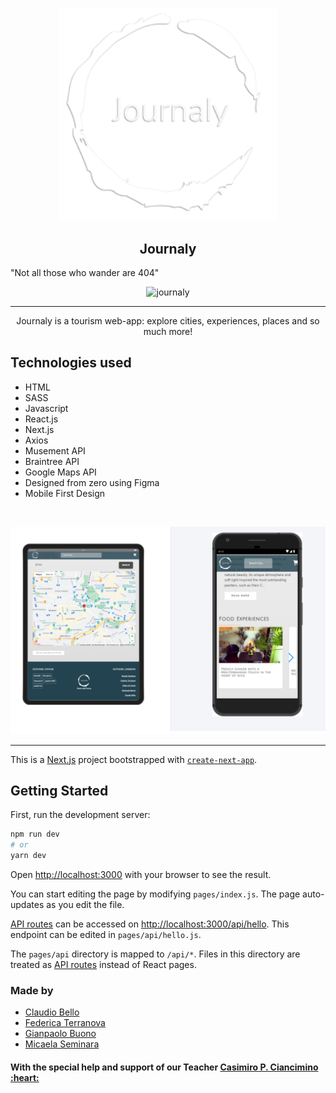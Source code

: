 
<p align="center">
<img src="./public/logo-resized.png" alt="journaly" width=350/>
</p>


<h2 align="center">Journaly</h2>

"Not all those who wander are 404"

<p align="center">
  <img src="./public/Hero-screen.png" alt="journaly"/>
</p>

<hr>


<p align="center">Journaly is a tourism web-app: explore cities, experiences, places and so much more!</p>


<h2>Technologies used</h2>

  <ul>
    <li>HTML</li>
    <li>SASS</li>
    <li>Javascript</li>
    <li>React.js</li>
    <li>Next.js</li>
    <li>Axios</li>
    <li>Musement API</li>
    <li>Braintree API</li>
    <li>Google Maps API</li>
    <li>Designed from zero using Figma</li>
    <li>Mobile First Design</li>
  </ul>

<br>

<p align="center">
  <img src="./public/responsive-example.png" alt="responsive"/>
</p>

<hr>

This is a [Next.js](https://nextjs.org/) project bootstrapped with [`create-next-app`](https://github.com/vercel/next.js/tree/canary/packages/create-next-app).

## Getting Started

First, run the development server:

```bash
npm run dev
# or
yarn dev
```

Open [http://localhost:3000](http://localhost:3000) with your browser to see the result.

You can start editing the page by modifying `pages/index.js`. The page auto-updates as you edit the file.

[API routes](https://nextjs.org/docs/api-routes/introduction) can be accessed on [http://localhost:3000/api/hello](http://localhost:3000/api/hello). This endpoint can be edited in `pages/api/hello.js`.

The `pages/api` directory is mapped to `/api/*`. Files in this directory are treated as [API routes](https://nextjs.org/docs/api-routes/introduction) instead of React pages.


<h3>Made by</h3>
<ul>
  <li>
    <a href="https://github.com/Cb040719">
      Claudio Bello
    </a>
  </li>
  <li>
    <a href="https://github.com/fefusphera">
      Federica Terranova
    </a>
  </li>
  <li>
    <a href="https://github.com/jupidev1586">
     Gianpaolo Buono
    </a>
  </li>
  <li>
    <a href="https://github.com/Miyka96">
      Micaela Seminara
    </a>
  </li>
</ul>

<h4>With the special help and support of our Teacher 
  <a href="https://github.com/casiimir"> 
    Casimiro P. Ciancimino :heart:
  </a>
</h4>